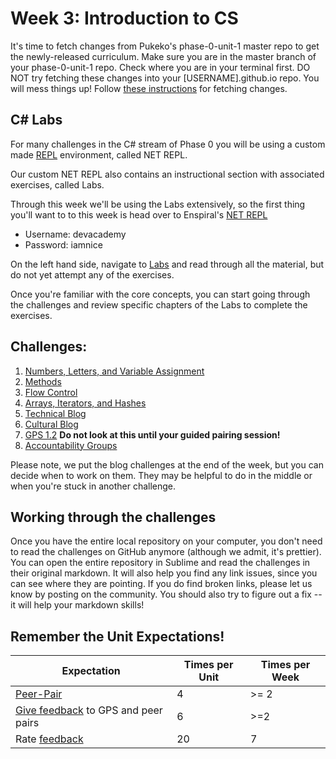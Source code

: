 # Week 3: Introduction to CS

<!-- Week 3's material is not ready yet!

We will release it with changes at least by the Friday before the week begins. -->

It's time to fetch changes from Pukeko's phase-0-unit-1 master repo to get the newly-released curriculum. Make sure you are in the master branch of your phase-0-unit-1 repo. Check where you are in your terminal first. DO NOT try fetching these changes into your [USERNAME].github.io repo. You will mess things up! Follow [these instructions](https://github.com/pukeko-2015/phase-0-handbook/blob/master/fetching-changes.md) for fetching changes.

C# Labs
-------

For many challenges in the C# stream of Phase 0 you will be using a custom made [REPL](http://en.wikipedia.org/wiki/Read%E2%80%93eval%E2%80%93print_loop) environment, called NET REPL.

Our custom NET REPL also contains an instructional section with associated exercises, called Labs.

Through this week we'll be using the Labs extensively, so the first thing you'll want to to this week is head over to Enspiral's [NET REPL](http://net-repl.enspiral.info) 

* Username: devacademy
* Password: iamnice

On the left hand side, navigate to [Labs](http://net-repl.enspiral.info/labs) and read through all the material, but do not yet attempt any of the exercises.

Once you're familiar with the core concepts, you can start going through the challenges and review specific chapters of the Labs to complete the exercises.

## Challenges:

1. [Numbers, Letters, and Variable Assignment](1-numbers-letters)
2. [Methods](2-methods)
3. [Flow Control](3-flow-control)
4. [Arrays, Iterators, and Hashes](4-arrays)
5. [Technical Blog](7-technical-blog.md)
6. [Cultural Blog](8-cultural-blog.md)
7. [GPS 1.2](9-gps1-2) **Do not look at this until your guided pairing session!**
8. [Accountability Groups](10-accountability-groups.md)

Please note, we put the blog challenges at the end of the week, but you can decide when to work on them. They may be helpful to do in the middle or when you're stuck in another challenge.

## Working through the challenges
Once you have the entire local repository on your computer, you don't need to read the challenges on GitHub anymore (although we admit, it's prettier). You can open the entire repository in Sublime and read the challenges in their original markdown. It will also help you find any link issues, since you can see where they are pointing. If you do find broken links, please let us know by posting on the community. You should also try to figure out a fix -- it will help your markdown skills!

## Remember the Unit Expectations!

Expectation | Times per Unit | Times per Week
------------|----------|---------
[Peer-Pair](https://github.com/pukeko-2015/phase-0-handbook/blob/master/peer-pairing_sessions.md) | 4 | >= 2
[Give feedback](https://socrates.devbootcamp.com/feedback/new) to GPS and peer pairs | 6 | >=2
Rate [feedback](https://socrates.devbootcamp.com/feedback) | 20 | 7
